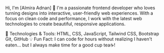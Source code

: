 Hi, I'm [Almira Adnan] 👋
I'm a passionate frontend developer who loves turning designs into interactive, user-friendly web experiences. With a focus on clean code and performance, I work with the latest web technologies to create beautiful, responsive applications.

🚀 Technologies & Tools:
HTML, CSS, JavaScript,
Tailwind CSS, Bootstrap
Git, GitHub
💡 Fun Fact:
I can code for hours without realizing I haven't eaten… but I always make time for a good cup tea☕!




<!---
Almiraadnan/Almiraadnan is a ✨ special ✨ repository because its `README.md` (this file) appears on your GitHub profile.
You can click the Preview link to take a look at your changes.
--->
